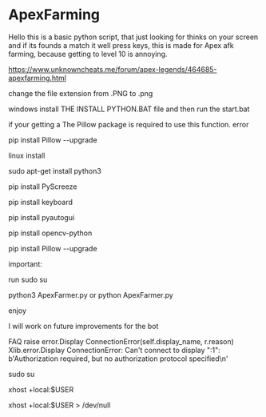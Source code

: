 # ApexFarming

Hello this is a basic python script, that just looking for thinks on your screen and if its founds a match it well press keys, this is made for Apex afk farming, because getting to level 10 is annoying.

https://www.unknowncheats.me/forum/apex-legends/464685-apexfarming.html

change the file extension from .PNG to .png

windows install
THE INSTALL PYTHON.BAT file  and then run the start.bat

if your getting a The Pillow package is required to use this function. error 

pip install Pillow --upgrade


linux install

sudo apt-get install python3

pip install PyScreeze

pip install keyboard

pip install pyautogui

pip install opencv-python

pip install Pillow --upgrade

important:  

run sudo su 

python3 ApexFarmer.py or python ApexFarmer.py

enjoy

I will work on future improvements for the bot


FAQ
raise error.Display ConnectionError(self.display_name, r.reason) Xlib.error.Display ConnectionError: Can't connect to display ":1": b'Authorization required, but no authorization protocol specified\n'

sudo su

xhost +local:$USER

xhost +local:$USER > /dev/null
